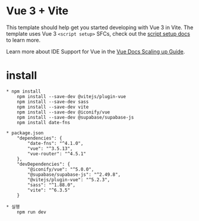 # Vue 3 + Vite

This template should help get you started developing with Vue 3 in Vite. 
The template uses Vue 3 `<script setup>` SFCs, check out the [script setup docs](https://v3.vuejs.org/api/sfc-script-setup.html#sfc-script-setup) to learn more.

Learn more about IDE Support for Vue in the [Vue Docs Scaling up Guide](https://vuejs.org/guide/scaling-up/tooling.html#ide-support).


# install
```
* npm install
    npm install --save-dev @vitejs/plugin-vue
    npm install --save-dev sass
    npm install --save-dev vite
    npm install --save-dev @iconify/vue
    npm install --save-dev @supabase/supabase-js
    npm install date-fns

* package.json
    "dependencies": {
        "date-fns": "^4.1.0",
        "vue": "^3.5.13",
        "vue-router": "^4.5.1"
    },
    "devDependencies": {
        "@iconify/vue": "^5.0.0",
        "@supabase/supabase-js": "^2.49.8",
        "@vitejs/plugin-vue": "^5.2.3",
        "sass": "^1.88.0",
        "vite": "^6.3.5"
    }

* 실행
    npm run dev
```
